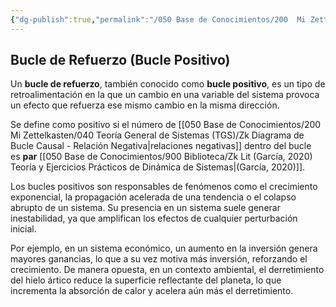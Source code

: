 ```yaml
---
{"dg-publish":true,"permalink":"/050 Base de Conocimientos/200  Mi Zettelkasten/100 Docencia/Org1/2025/Clase 04 Dinámica de Sistemas/Zk Bucle de Refuerzo (Bucle Positivo)/","tags":["digitalGarden","bucles"]}
---
```


## Bucle de Refuerzo (Bucle Positivo)

Un **bucle de refuerzo**, también conocido como **bucle positivo**, es un tipo de retroalimentación en la que un cambio en una variable del sistema provoca un efecto que refuerza ese mismo cambio en la misma dirección. 

Se define como positivo si el número de [[050 Base de Conocimientos/200  Mi Zettelkasten/040 Teoría General de Sistemas (TGS)/Zk Diagrama de Bucle Causal - Relación Negativa\|relaciones negativas]] dentro del bucle es **par** [[050 Base de Conocimientos/900 Biblioteca/Zk Lit (García, 2020) Teoría y Ejercicios Prácticos de Dinámica de Sistemas\|(García, 2020)]].

Los bucles positivos son responsables de fenómenos como el crecimiento exponencial, la propagación acelerada de una tendencia o el colapso abrupto de un sistema. Su presencia en un sistema suele generar inestabilidad, ya que amplifican los efectos de cualquier perturbación inicial.

Por ejemplo, en un sistema económico, un aumento en la inversión genera mayores ganancias, lo que a su vez motiva más inversión, reforzando el crecimiento. De manera opuesta, en un contexto ambiental, el derretimiento del hielo ártico reduce la superficie reflectante del planeta, lo que incrementa la absorción de calor y acelera aún más el derretimiento.
